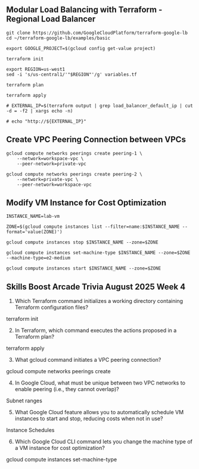 ## Modular Load Balancing with Terraform - Regional Load Balancer

```shell
git clone https://github.com/GoogleCloudPlatform/terraform-google-lb
cd ~/terraform-google-lb/examples/basic

export GOOGLE_PROJECT=$(gcloud config get-value project)

terraform init

export REGION=us-west1
sed -i 's/us-central1/'"$REGION"'/g' variables.tf

terraform plan

terraform apply

# EXTERNAL_IP=$(terraform output | grep load_balancer_default_ip | cut -d = -f2 | xargs echo -n)

# echo "http://${EXTERNAL_IP}"
```

## Create VPC Peering Connection between VPCs

```shell
gcloud compute networks peerings create peering-1 \
    --network=workspace-vpc \
    --peer-network=private-vpc

gcloud compute networks peerings create peering-2 \
    --network=private-vpc \
    --peer-network=workspace-vpc
```

## Modify VM Instance for Cost Optimization

```shell
INSTANCE_NAME=lab-vm

ZONE=$(gcloud compute instances list --filter=name:$INSTANCE_NAME --format='value(ZONE)')

gcloud compute instances stop $INSTANCE_NAME --zone=$ZONE

gcloud compute instances set-machine-type $INSTANCE_NAME --zone=$ZONE --machine-type=e2-medium

gcloud compute instances start $INSTANCE_NAME --zone=$ZONE
```

## Skills Boost Arcade Trivia August 2025 Week 4

1. Which Terraform command initializes a working directory containing Terraform configuration files?

terraform init

2. In Terraform, which command executes the actions proposed in a Terraform plan?

terraform apply

3. What gcloud command initiates a VPC peering connection?

gcloud compute networks peerings create

4. In Google Cloud, what must be unique between two VPC networks to enable peering (i.e., they cannot overlap)?

Subnet ranges

5. What Google Cloud feature allows you to automatically schedule VM instances to start and stop, reducing costs when not in use?

Instance Schedules

6. Which Google Cloud CLI command lets you change the machine type of a VM instance for cost optimization?

gcloud compute instances set-machine-type
